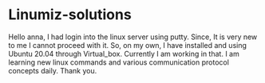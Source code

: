 # Linumiz-solutions
Hello anna,
I had login into the linux server using putty.
Since, It is very new to me I cannot proceed with it.
So, on my own, I have installed and using Ubuntu 20.04 through Virtual_box.
Currently I am working in that.
I am learning new linux commands and various communication protocol concepts daily.
Thank you.
